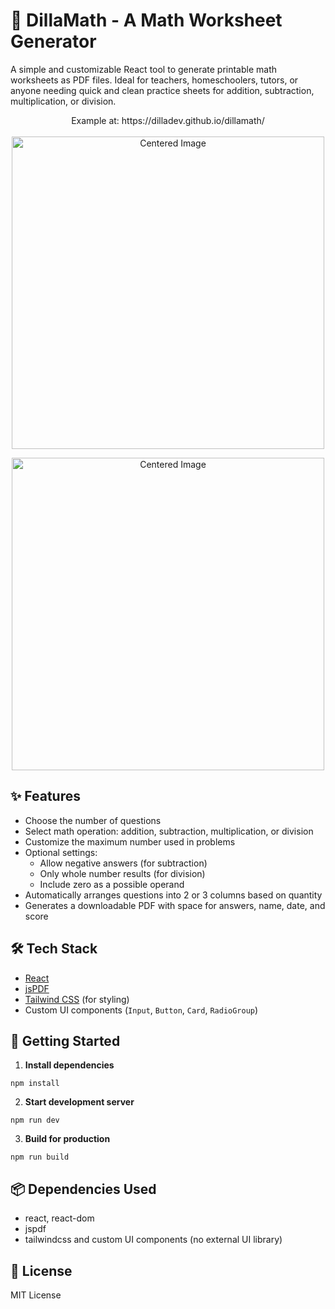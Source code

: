 # 🧮 DillaMath - A Math Worksheet Generator

A simple and customizable React tool to generate printable math worksheets as PDF files. Ideal for teachers, homeschoolers, tutors, or anyone needing quick and clean practice sheets for addition, subtraction, multiplication, or division.

<p align="center">
  Example at: https://dilladev.github.io/dillamath/ <br/><br/>
  <img src="https://github.com/user-attachments/assets/df1c6319-c776-4392-9e17-96a3af71e506" alt="Centered Image" width="500" />
</p>

<p align="center">
  <img src="https://github.com/user-attachments/assets/872a62e4-c936-4d45-81b5-4d420078bcbd" alt="Centered Image" width="500" />
</p>

## ✨ Features

- Choose the number of questions
- Select math operation: addition, subtraction, multiplication, or division
- Customize the maximum number used in problems
- Optional settings:
  - Allow negative answers (for subtraction)
  - Only whole number results (for division)
  - Include zero as a possible operand
- Automatically arranges questions into 2 or 3 columns based on quantity
- Generates a downloadable PDF with space for answers, name, date, and score

## 🛠️ Tech Stack

- [React](https://reactjs.org/)
- [jsPDF](https://github.com/parallax/jsPDF)
- [Tailwind CSS](https://tailwindcss.com/) (for styling)
- Custom UI components (`Input`, `Button`, `Card`, `RadioGroup`)

## 🚀 Getting Started

1. **Install dependencies**

```
npm install
```

2. **Start development server**

```
npm run dev
```
3. **Build for production**

```
npm run build
```
## 📦 Dependencies Used
- react, react-dom
- jspdf
- tailwindcss and custom UI components (no external UI library)

## 📄 License
MIT License
